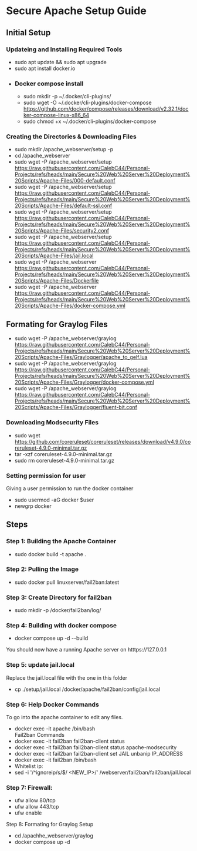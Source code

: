 # Secure Apache Setup Guide
## Initial Setup
### Updateing and Installing Required Tools
- sudo apt update && sudo apt upgrade
- sudo apt install docker.io
- ### Docker compose install
  - sudo mkdir -p ~/.docker/cli-plugins/
  - sudo wget -O ~/.docker/cli-plugins/docker-compose https://github.com/docker/compose/releases/download/v2.32.1/docker-compose-linux-x86_64
  - sudo chmod +x ~/.docker/cli-plugins/docker-compose
### Creating the Directories & Downloading Files
- sudo mkdir /apache_webserver/setup -p
- cd /apache_webserver
- sudo wget -P /apache_webserver/setup https://raw.githubusercontent.com/CalebC44/Personal-Projects/refs/heads/main/Secure%20Web%20Server%20Deployment%20Scripts/Apache-Files/000-default.conf
- sudo wget -P /apache_webserver/setup https://raw.githubusercontent.com/CalebC44/Personal-Projects/refs/heads/main/Secure%20Web%20Server%20Deployment%20Scripts/Apache-Files/default-ssl.conf
- sudo wget -P /apache_webserver/setup https://raw.githubusercontent.com/CalebC44/Personal-Projects/refs/heads/main/Secure%20Web%20Server%20Deployment%20Scripts/Apache-Files/security2.conf
- sudo wget -P /apache_webserver/setup https://raw.githubusercontent.com/CalebC44/Personal-Projects/refs/heads/main/Secure%20Web%20Server%20Deployment%20Scripts/Apache-Files/jail.local
- sudo wget -P /apache_webserver https://raw.githubusercontent.com/CalebC44/Personal-Projects/refs/heads/main/Secure%20Web%20Server%20Deployment%20Scripts/Apache-Files/Dockerfile
- sudo wget -P /apache_webserver https://raw.githubusercontent.com/CalebC44/Personal-Projects/refs/heads/main/Secure%20Web%20Server%20Deployment%20Scripts/Apache-Files/docker-compose.yml
##  Formating for Graylog Files
- sudo wget -P /apache_webserver/graylog https://raw.githubusercontent.com/CalebC44/Personal-Projects/refs/heads/main/Secure%20Web%20Server%20Deployment%20Scripts/Apache-Files/Graylogger/apache_to_gelf.lua
- sudo wget -P /apache_webserver/graylog https://raw.githubusercontent.com/CalebC44/Personal-Projects/refs/heads/main/Secure%20Web%20Server%20Deployment%20Scripts/Apache-Files/Graylogger/docker-compose.yml
- sudo wget -P /apache_webserver/graylog https://raw.githubusercontent.com/CalebC44/Personal-Projects/refs/heads/main/Secure%20Web%20Server%20Deployment%20Scripts/Apache-Files/Graylogger/fluent-bit.conf

### Downloading Modsecurity Files
- sudo wget https://github.com/coreruleset/coreruleset/releases/download/v4.9.0/coreruleset-4.9.0-minimal.tar.gz
- tar -xzf coreruleset-4.9.0-minimal.tar.gz
- sudo rm coreruleset-4.9.0-minimal.tar.gz 
### Setting permission for user
Giving a user permission to run the docker container 
- sudo usermod -aG docker $user
- newgrp docker 
## Steps
### Step 1: Building the Apache Container
- sudo docker build -t apache .
### Step 2: Pulling the Image
- sudo docker pull linuxserver/fail2ban:latest
### Step 3: Create Directory for fail2ban
- sudo mkdir -p /docker/fail2ban/log/
### Step 4: Building with docker compose
- docker compose up -d --build 

You should now have a running Apache server on htttps://127.0.0.1

### Step 5: update jail.local 
Replace the jail.local file with the one in this folder
- cp ./setup/jail.local /docker/apache/fail2ban/config/jail.local

### Step 6: Help Docker Commands
To go into the apache container to edit any files.
- docker exec -it apache /bin/bash \
Fail2ban Commands
- docker exec -it fail2ban fail2ban-client status
- docker exec -it fail2ban fail2ban-client status apache-modsecurity
- docker exec -it fail2ban fail2ban-client set JAIL unbanip IP_ADDRESS
- docker exec -it fail2ban /bin/bash
- Whitelist ip:
- sed -i '/^ignoreip/s/$/ <NEW_IP>/' /webserver/fail2ban/fail2ban/jail.local

### Step 7: Firewall: 
- ufw allow 80/tcp
- ufw allow 443/tcp
- ufw enable

Step 8: Formating for Graylog Setup
- cd /apachhe_webserver/graylog
- docker compose up -d






